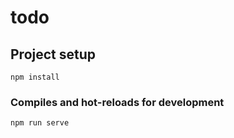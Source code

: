 # todo

## Project setup
```
npm install
```

### Compiles and hot-reloads for development
```
npm run serve
```

